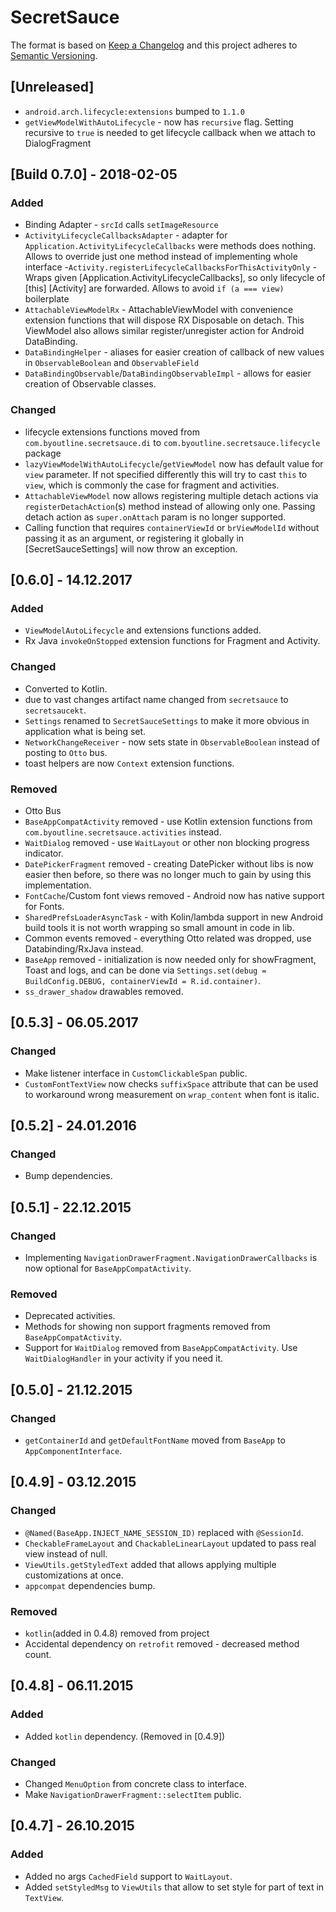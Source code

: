 # SecretSauce
The format is based on [Keep a Changelog](http://keepachangelog.com/en/1.0.0/)
and this project adheres to [Semantic Versioning](http://semver.org/spec/v2.0.0.html).

## [Unreleased]
 - `android.arch.lifecycle:extensions` bumped to `1.1.0`
 - `getViewModelWithAutoLifecycle` - now has `recursive` flag. Setting recursive to `true` is needed to get lifecycle 
    callback when we attach to DialogFragment
 
## [Build 0.7.0] - 2018-02-05
### Added
 - Binding Adapter - `srcId` calls `setImageResource`
 - `ActivityLifecycleCallbacksAdapter` - adapter for `Application.ActivityLifecycleCallbacks` were methods does nothing. 
 Allows to override just one method instead of implementing whole interface
 -`Activity.registerLifecycleCallbacksForThisActivityOnly` - Wraps given [Application.ActivityLifecycleCallbacks], so only 
 lifecycle of [this] [Activity]  are forwarded. Allows to avoid `if (a === view)` boilerplate
 - `AttachableViewModelRx` - AttachableViewModel with convenience  extension functions that will dispose RX Disposable on detach.
 This ViewModel also allows similar register/unregister action for Android DataBinding.
 - `DataBindingHelper` - aliases for easier creation of callback of new values in `ObservableBoolean` and `ObservableField`
 - `DataBindingObservable`/`DataBindingObservableImpl` - allows for easier creation of Observable classes.
   
### Changed
 - lifecycle extensions functions moved from `com.byoutline.secretsauce.di` to `com.byoutline.secretsauce.lifecycle` package
 - `lazyViewModelWithAutoLifecycle`/`getViewModel` now has default value for `view` parameter. 
 If not specified differently this will try to cast `this` to `view`, which is commonly the case for fragment and activities.
 - `AttachableViewModel` now allows registering multiple detach actions via `registerDetachAction`(s) method instead 
  of allowing only one. Passing detach action as `super.onAttach` param is no longer supported.
 - Calling function that requires  `containerViewId` or `brViewModelId` without passing it as an argument, or 
 registering it globally in [SecretSauceSettings] will now throw an exception.
 
## [0.6.0]  - 14.12.2017
### Added
 - `ViewModelAutoLifecycle` and extensions functions added.
 - Rx Java `invokeOnStopped` extension functions for Fragment and Activity.
### Changed
 - Converted to Kotlin.
 - due to vast changes artifact name changed from `secretsauce` to `secretsaucekt`.
 - `Settings` renamed to `SecretSauceSettings` to make it more obvious in application what is being set.
 - `NetworkChangeReceiver` - now sets state in `ObservableBoolean` instead of posting to `Otto` bus.
 - toast helpers are now `Context` extension functions.
### Removed 
 - Otto Bus
 - `BaseAppCompatActivity` removed - use Kotlin extension functions from `com.byoutline.secretsauce.activities` instead.
 - `WaitDialog` removed - use `WaitLayout` or other non blocking progress indicator.
 - `DatePickerFragment` removed - creating DatePicker without libs is now easier then before, so there was no longer much to gain by using this implementation.
 - `FontCache`/Custom font views removed - Android now has native support for Fonts.
 - `SharedPrefsLoaderAsyncTask` - with Kolin/lambda support in new Android build tools it is not worth wrapping so small amount in code in lib.
 - Common events removed - everything Otto related was dropped, use Databinding/RxJava instead.
 - `BaseApp` removed - initialization is now needed only for showFragment, Toast and logs, and can 
 be done via `Settings.set(debug = BuildConfig.DEBUG, containerViewId = R.id.container)`.
 - `ss_drawer_shadow` drawables removed.
 
## [0.5.3] - 06.05.2017
### Changed
 - Make listener interface in `CustomClickableSpan` public.
 - `CustomFontTextView` now checks `suffixSpace` attribute that can be used to workaround
       wrong measurement on `wrap_content` when font is italic.
       
## [0.5.2] - 24.01.2016   
### Changed
 - Bump dependencies.
 
## [0.5.1] - 22.12.2015  
### Changed
 - Implementing `NavigationDrawerFragment.NavigationDrawerCallbacks` is now optional for `BaseAppCompatActivity`.
### Removed
 - Deprecated activities.
 - Methods for showing non support fragments removed from `BaseAppCompatActivity`.
 - Support for `WaitDialog` removed from `BaseAppCompatActivity`. Use `WaitDialogHandler` in your activity if you need it.

## [0.5.0] - 21.12.2015
### Changed
 - `getContainerId` and `getDefaultFontName` moved from `BaseApp` to `AppComponentInterface`.

## [0.4.9] - 03.12.2015 
### Changed
 - `@Named(BaseApp.INJECT_NAME_SESSION_ID)` replaced with `@SessionId`.
 - `CheckableFrameLayout` and `ChackableLinearLayout` updated to pass real view instead of null.
 - `ViewUtils.getStyledText` added that allows applying multiple customizations at once.
 - `appcompat` dependencies bump.
### Removed
 - `kotlin`(added in 0.4.8) removed from project
 - Accidental dependency on `retrofit` removed - decreased method count.

## [0.4.8] - 06.11.2015
### Added 
 - Added `kotlin` dependency. (Removed in [0.4.9])
### Changed
 - Changed `MenuOption` from concrete class to interface.
 - Make `NavigationDrawerFragment::selectItem` public.

## [0.4.7] - 26.10.2015
### Added
 - Added no args `CachedField` support to `WaitLayout`.
 - Added `setStyledMsg` to `ViewUtils` that allow to set style for part of text in `TextView`.

